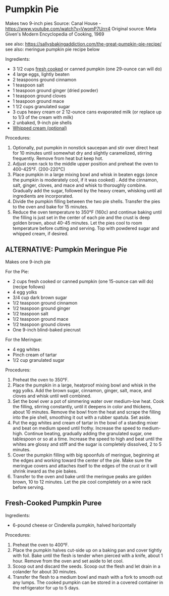 # Pumpkin Pie

Makes two 9-inch pies
Source: Canal House - https://www.youtube.com/watch?v=VwomP7Urrr4
Original source: Meta Given's Modern Encyclopedia of Cooking, 1969

see also: https://sallysbakingaddiction.com/the-great-pumpkin-pie-recipe/
see also: meringue pumpkin pie recipe below

Ingredients:

* 3 1/2 cups [fresh cooked](#fresh-cooked-pumpkin-puree) or canned pumpkin (one 29-ounce can will do)
* 4 large eggs, lightly beaten
* 2 teaspoons ground cinnamon
* 1 teaspoon salt
* 1 teaspoon ground ginger (dried powder)
* 1 teaspoon ground cloves
* 1 teaspoon ground mace
* 1 1/2 cups granulated sugar
* 3 cups heavy cream or 2 12-ounce cans evaporated milk (or replace up to 1/3 of the cream with milk)
* 2 unbaked, 9-inch pie shells
* [Whipped cream (optional)](../chantilly-cream.md)

Procedures:

1. Optionally, put pumpkin in nonstick saucepan and stir over direct heat for 10 minutes until somewhat dry and slightly
   caramelized, stirring frequently. Remove from heat but keep hot.
2. Adjust oven rack to the middle upper position and preheat the oven to 400-425°F. (200-220°C)
3. Place pumpkin in a large mixing bowl and whisk in beaten eggs (once the pumpkin is moderately cool, if it was cooked)
   . Add the cinnamon, salt, ginger, cloves, and mace and whisk to thoroughly combine. Gradually add the sugar, followed
   by the heavy cream, whisking until all ingredients are incorporated.
4. Divide the pumpkin filling between the two pie shells. Transfer the pies to the oven and bake for 15 minutes.
5. Reduce the oven temperature to 350°F (160c) and continue baking until the filling is just set in the center of each
   pie and the crust is deep golden brown, about 40-45 minutes. Let the pies cool to room temperature before cutting and
   serving. Top with powdered sugar and whipped cream, if desired.

## ALTERNATIVE: Pumpkin Meringue Pie

Makes one 9-inch pie

For the Pie:

* 2 cups fresh cooked or canned pumpkin (one 15-ounce can will do) (recipe follows)
* 4 egg yolks
* 3/4 cup dark brown sugar
* 1/2 teaspoon ground cinnamon
* 1/2 teaspoon ground ginger
* 1/2 teaspoon salt
* 1/2 teaspoon ground mace
* 1/2 teaspoon ground cloves
* One 9-inch blind-baked piecrust

For the Meringue:

* 4 egg whites
* Pinch cream of tartar
* 1/2 cup granulated sugar

Procedures:

1. Preheat the oven to 350°F.
2. Place the pumpkin in a large, heatproof mixing bowl and whisk in the egg yolks. Add the brown sugar, cinnamon,
   ginger, salt, mace, and cloves and whisk until well combined.
3. Set the bowl over a pot of simmering water over medium-low heat. Cook the filling, stirring constantly, until it
   deepens in color and thickens, about 10 minutes. Remove the bowl from the heat and scrape the filling into the pie
   shell, smoothing it out with a rubber spatula. Set aside.
4. Put the egg whites and cream of tartar in the bowl of a standing mixer and beat on medium speed until frothy.
   Increase the speed to medium-high. Continue beating, gradually adding the granulated sugar, one tablespoon or so at a
   time. Increase the speed to high and beat until the whites are glossy and stiff and the sugar is completely
   dissolved, 2 to 5 minutes.
5. Cover the pumpkin filling with big spoonfuls of meringue, beginning at the edges and working toward the center of the
   pie. Make sure the meringue covers and attaches itself to the edges of the crust or it will shrink inward as the pie
   bakes.
6. Transfer to the oven and bake until the meringue peaks are golden brown, 10 to 12 minutes. Let the pie cool
   completely on a wire rack before serving.

## Fresh-Cooked Pumpkin Puree
Ingredients:

* 6-pound cheese or Cinderella pumpkin, halved horizontally

Procedures:

1. Preheat the oven to 400°F.
2. Place the pumpkin halves cut-side up on a baking pan and cover tightly with foil. Bake until the flesh is tender when
   pierced with a knife, about 1 hour. Remove from the oven and set aside to let cool.
3. Scoop out and discard the seeds. Scoop out the flesh and let drain in a colander for about 30 minutes.
4. Transfer the flesh to a medium bowl and mash with a fork to smooth out any lumps. The cooked pumpkin can be stored in
   a covered container in the refrigerator for up to 5 days. 
